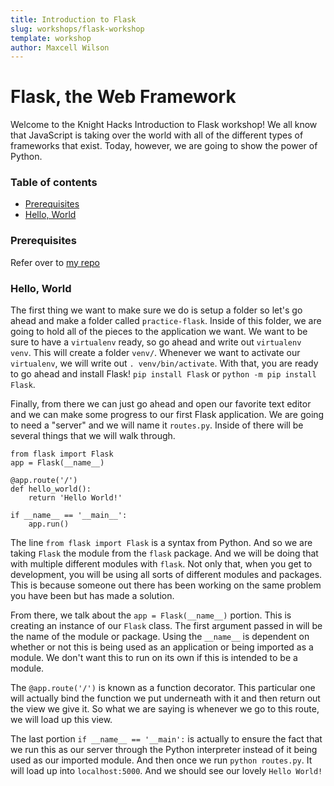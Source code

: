 ```yaml
---
title: Introduction to Flask
slug: workshops/flask-workshop
template: workshop
author: Maxcell Wilson
---
```


# Flask, the Web Framework

Welcome to the Knight Hacks Introduction to Flask workshop! We all know that
JavaScript is taking over the world with all of the different types of frameworks
that exist. Today, however, we are going to show the power of Python.

### Table of contents
- [Prerequisites](#prerequisites)
- [Hello, World](#hello-world)

### Prerequisites
Refer over to [my repo](https://github.com/maxcell/flask-workshop/blob/master/README.md)

### Hello, World
The first thing we want to make sure we do is setup a folder so let's go ahead
and make a folder called `practice-flask`. Inside of this folder, we are going
to hold all of the pieces to the application we want. We want to be sure to have
a `virtualenv` ready, so go ahead and write out `virtualenv venv`. This will
create a folder `venv/`. Whenever we want to activate our `virtualenv`, we will
write out `. venv/bin/activate`. With that, you are ready to go ahead and install
Flask! `pip install Flask` or `python -m pip install Flask`.

Finally, from there we can just go ahead and open our favorite text editor
and we can make some progress to our first Flask application. We are going to
need a "server" and we will name it `routes.py`. Inside of there will be several
things that we will walk through.
```
from flask import Flask
app = Flask(__name__)

@app.route('/')
def hello_world():
    return 'Hello World!'

if __name__ == '__main__':
    app.run()
```

The line `from flask import Flask` is a syntax from Python. And so we are taking
`Flask` the module from the `flask` package. And we will be doing that with multiple
different modules with `flask`. Not only that, when you get to development, you will
be using all sorts of different modules and packages. This is because someone out
there has been working on the same problem you have been but has made a solution.

From there, we talk about the `app = Flask(__name__)` portion. This is creating an
instance of our `Flask` class. The first argument passed in will be the name of the
module or package. Using the `__name__` is dependent on whether or not this is being
used as an application or being imported as a module. We don't want this to run on
its own if this is intended to be a module.

The `@app.route('/')` is known as a function decorator. This particular one will actually
bind the function we put underneath with it and then return out the view we give
it. So what we are saying is whenever we go to this route, we will load up this view.

The last portion `if __name__ == '__main':` is actually to ensure the fact that
we run this as our server through the Python interpreter instead of it being used
as our imported module. And then once we run `python routes.py`. It will load up
into `localhost:5000`. And we should see our lovely `Hello World!`
